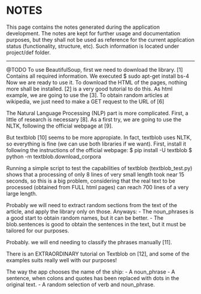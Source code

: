 NOTES
=====

This page contains the notes generated during the application development. The notes are kept for further usage and documentation
purposes, but they shall not be used as reference for the current application status (functionality, structure, etc). Such information
is located under project/def folder.

****
@TODO
To use BeautifulSoup, first we need to download the library. [1] Contains all required information. We executed
	$ sudo apt-get install bs-4
Now we are ready to use it. To download the HTML of the pages, nothing more shall be installed. [2] is a very good tutorial
to do this.
As html example, we are going to use the [3].
To obtain random articles at wikipedia, we just need to make a GET request to the URL of [6]

The Natural Language Processing (NLP) part is more complicated. First, a little of research is necessary [8]. As a first try,
we are going to use the NLTK, following the official webpage at [9].

But textblob [10] seems to be more appropiate. In fact, textblob uses NLTK, so
everything is fine (we can use both libraries if we want). 
First, install it following the instructions of the official webpage:
$ pip install -U textblob
$ python -m textblob.download_corpora

Running a simple script to test the capabilities of textblob (textblob_test.py) shows that a processing of only 8 lines of very small length
took near 15 seconds, so this is a big problem, considering that the real text to be processed (obtained from FULL html pages)
can reach 700 lines of a very large length.

Probably we will need to extract random sections from the text of the article, and apply the library only on those.
Anyways: 
	- The noun_phrases is a good start to obtain random names, but it can be better.
	- The blob.sentences is good to obtain the sentences in the text, but it must be tailored for our purposes.
	
Probably. we will end needing to classify the phrases manually [11].

There is an EXTRAORDINARY tutorial on Textblob on [12], and some of the examples suits really well with our purposes!

The way the app chooses the name of the ship:
	- A noun_phrase
	- A sentence, when colons and quotes has been replaced with dots in the original text.
	- A random selection of verb and noun_phrase.
